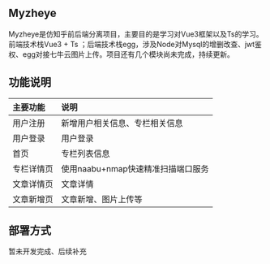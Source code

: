 ## Myzheye

Myzheye是仿知乎前后端分离项目，主要目的是学习对Vue3框架以及Ts的学习。前端技术栈Vue3 + Ts ；后端技术栈egg，涉及Node对Mysql的增删改查、jwt鉴权、egg对接七牛云图片上传。项目还有几个模块尚未完成，持续更新。


## 功能说明

| 主要功能             | 说明                      |
| :-------     | :--------------------------- |
| 用户注册      | 新增用户相关信息、专栏相关信息    |
| 用户登录      | 用户登录            |
| 首页          | 专栏列表信息                   |
| 专栏详情页     | 使用naabu+nmap快速精准扫描端口服务    |
| 文章详情页     | 文章详情      |
| 文章新增页     | 文章新增、图片上传等 |                 |

## 部署方式

暂未开发完成、后续补充

